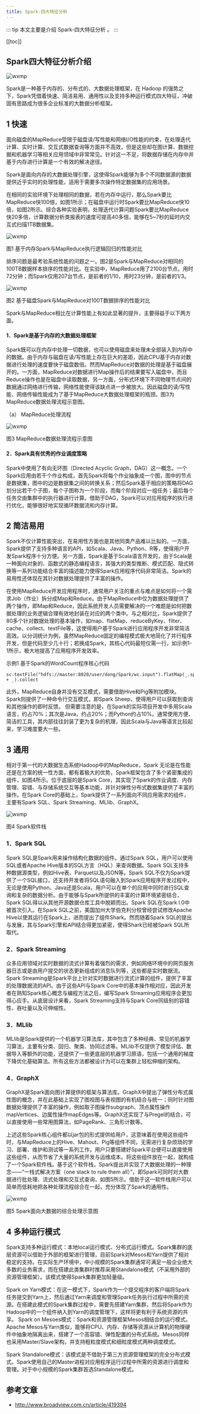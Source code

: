 ```yaml
---
title: Spark-四大特征分析
---
```


::: tip
本文主要是介绍 Spark-四大特征分析 。
:::

[[toc]]


## Spark四大特征分析介绍


<img class= "zoom-custom-imgs" :src="$withBase('/assets/img/dp/spark/fourfeature-1.png')" alt="wxmp">

Spark是一种基于内存的、分布式的、大数据处理框架，在 Hadoop 的强势之下，Spark凭借着快速、简洁易用、通用性以及支持多种运行模式四大特征，冲破固有思路成为很多企业标准的大数据分析框架。

## 1 快速

面向磁盘的MapReduce受限于磁盘读/写性能和网络I/O性能的约束，在处理迭代计算、实时计算、交互式数据查询等方面并不高效，但是这些却在图计算、数据挖掘和机器学习等相关应用领域中非常常见。针对这一不足，将数据存储在内存中并基于内存进行计算是一个有效的解决途径。

Spark是面向内存的大数据处理引擎，这使得Spark能够为多个不同数据源的数据提供近乎实时的处理性能，适用于需要多次操作特定数据集的应用场景。

在相同的实验环境下处理相同的数据，若在内存中运行，那么Spark要比MapReduce快100倍，如图1所示；在磁盘中运行时Spark要比MapReduce快10倍，如图2所示。综合各种实验表明，处理迭代计算问题Spark要比MapReduce快20多倍，计算数据分析类报表的速度可提高40多倍，能够在5~7秒的延时内交互式扫描1TB数据集。

<img class= "zoom-custom-imgs" :src="$withBase('/assets/img/dp/spark/fourfeature-2.png')" alt="wxmp">

图1 基于内存Spark与MapReduce执行逻辑回归的性能对比

排序问题是最考验系统性能的问题之一。图2是Spark与MapReduce对相同的100TB数据样本排序的性能对比。在实验中，MapReduce用了2100台节点，用时72分钟；而Spark仅用207台节点，是前者的1/10，用时23分钟，是前者的1/3。

<img class= "zoom-custom-imgs" :src="$withBase('/assets/img/dp/spark/fourfeature-3.png')" alt="wxmp">

图2 基于磁盘Spark与MapReduce对100T数据排序的性能对比

Spark与MapReduce相比在计算性能上有如此显著的提升，主要得益于以下两方面。

#### 1．Spark是基于内存的大数据处理框架

Spark既可以在内存中处理一切数据，也可以使用磁盘来处理未全部装入到内存中的数据。由于内存与磁盘在读/写性能上存在巨大的差距，因此CPU基于内存对数据进行处理的速度要快于磁盘数倍。然而MapReduce对数据的处理是基于磁盘展开的。一方面，MapReduce对数据进行Map操作后的结果要写入磁盘中，而且Reduce操作也是在磁盘中读取数据，另一方面，分布式环境下不同物理节点间的数据通过网络进行传输，网络性能使得该缺点进一步被放大。因此磁盘的读/写性能、网络传输性能成为了基于MapReduce大数据处理框架的瓶颈。图3为MapReduce数据处理流程示意图。

（a） MapReduce处理流程

<img class= "zoom-custom-imgs" :src="$withBase('/assets/img/dp/spark/fourfeature-4.png')" alt="wxmp">

图3 MapReduce数据处理流程示意图

#### 2．Spark具有优秀的作业调度策略

Spark中使用了有向无环图（Directed Acyclic Graph，DAG）这一概念。一个Spark应用由若干个作业构成，首先Spark将每个作业抽象成一个图，图中的节点是数据集，图中的边是数据集之间的转换关系；然后Spark基于相应的策略将DAG划分出若干个子图，每个子图称为一个阶段，而每个阶段对应一组任务；最后每个任务交由集群中的执行器进行计算。借助于DAG，Spark可以对应用程序的执行进行优化，能够很好地实现循环数据流和内存计算。

## 2 简洁易用

Spark不仅计算性能突出，在易用性方面也是其他同类产品难以比拟的。一方面，Spark提供了支持多种语言的API，如Scala、Java、Python、R等，使得用户开发Spark程序十分方便。另一方面，Spark是基于Scala语言开发的，由于Scala是一种面向对象的、函数式的静态编程语言，其强大的类型推断、模式匹配、隐式转换等一系列功能结合丰富的描述能力使得Spark应用程序代码非常简洁。Spark的易用性还体现在其针对数据处理提供了丰富的操作。

在使用MapReduce开发应用程序时，通常用户关注的重点与难点是如何将一个需求Job（作业）拆分成Map和Reduce。由于MapReduce中仅为数据处理提供了两个操作，即Map和Reduce，因此系统开发人员需要解决的一个难题是如何把数据处理的业务逻辑合理有效地封装在对应的两个类中。与之相对比，Spark提供了80多个针对数据处理的基本操作，如map、flatMap、reduceByKey、filter、cache、collect、textFile等，这使得用户基于Spark进行应用程序开发非常简洁高效。以分词统计为例，虽然MapReduce固定的编程模式极大地简化了并行程序开发，但是代码至少几十行；若换成Spark，其核心代码最短仅需一行，如示例1-1所示，极大地提高了应用程序开发效率。

示例1 基于Spark的WordCount程序核心代码

``` shell
sc.textFile("hdfs://master:8020/user/dong/Spark/wc.input").flatMap(_.split("")).map((_,1)).reduceByKey(_ + _).collect
```

此外，MapReduce自身并没有交互模式，需要借助Hive和Pig等附加模块。Spark则提供了一种命令行交互模式，即Spark Sheep，使得用户可以获取到查询和其他操作的即时反馈。
但需要注意的是，在Spark的实际项目开发中多用Scala语言，约占70%；其次是Java，约占20%；而Python约占10%。通常使用方便、简洁的工具，其内部往往封装了更为复杂的机理，因此Scala与Java等语言比较起来，学习难度要大一些。

## 3 通用

相对于第一代的大数据生态系统Hadoop中的MapReduce，Spark 无论是在性能还是在方案的统一性方面，都有着极大的优势。Spark框架包含了多个紧密集成的组件，如图4所示。位于底层的是Spark Core，其实现了Spark的作业调度、内存管理、容错、与存储系统交互等基本功能，并针对弹性分布式数据集提供了丰富的操作。在Spark Core的基础上，Spark提供了一系列面向不同应用需求的组件，主要有Spark SQL、Spark Streaming、MLlib、GraphX。

<img class= "zoom-custom-imgs" :src="$withBase('/assets/img/dp/spark/fourfeature-5.png')" alt="wxmp">

图4 Spark软件栈

### 1．Spark SQL

Spark SQL是Spark用来操作结构化数据的组件。通过Spark SQL，用户可以使用SQL或者Apache Hive版本的SQL方言（HQL）来查询数据。Spark SQL支持多种数据源类型，例如Hive表、Parquet以及JSON等。Spark SQL不仅为Spark提供了一个SQL接口，还支持开发者将SQL语句融入到Spark应用程序开发过程中，无论是使用Python、Java还是Scala，用户可以在单个的应用中同时进行SQL查询和复杂的数据分析。由于能够与Spark所提供的丰富的计算环境紧密结合，Spark SQL得以从其他开源数据仓库工具中脱颖而出。Spark SQL在Spark l.0中被首次引入。在Spark SQL之前，美国加州大学伯克利分校曾经尝试修改Apache Hive以使其运行在Spark上，进而提出了组件Shark。然而随着Spark SQL的提出与发展，其与Spark引擎和API结合得更加紧密，使得Shark已经被Spark SQL所取代。

### 2．Spark Streaming

众多应用领域对实时数据的流式计算有着强烈的需求，例如网络环境中的网页服务器日志或是由用户提交的状态更新组成的消息队列等，这些都是实时数据流。Spark Streaming是Spark平台上针对实时数据进行流式计算的组件，提供了丰富的处理数据流的API。由于这些API与Spark Core中的基本操作相对应，因此开发者在熟知Spark核心概念与编程方法之后，编写Spark Streaming应用程序会更加得心应手。从底层设计来看，Spark Streaming支持与Spark Core同级别的容错性、吞吐量以及可伸缩性。

### 3．MLlib

MLlib是Spark提供的一个机器学习算法库，其中包含了多种经典、常见的机器学习算法，主要有分类、回归、聚类、协同过滤等。MLlib不仅提供了模型评估、数据导入等额外的功能，还提供了一些更底层的机器学习原语，包括一个通用的梯度下降优化基础算法。所有这些方法都被设计为可以在集群上轻松伸缩的架构。

### 4．GraphX

GraphX是Spark面向图计算提供的框架与算法库。GraphX中提出了弹性分布式属性图的概念，并在此基础上实现了图视图与表视图的有机结合与统一；同时针对图数据处理提供了丰富的操作，例如取子图操作subgraph、顶点属性操作mapVertices、边属性操作mapEdges等。GraphX还实现了与Pregel的结合，可以直接使用一些常用图算法，如PageRank、三角形计数等。

上述这些Spark核心组件都以jar包的形式提供给用户，这意味着在使用这些组件时，与MapReduce上的Hive、Mahout、Pig等组件不同，无需进行复杂烦琐的学习、部署、维护和测试等一系列工作，用户只要搭建好Spark平台便可以直接使用这些组件，从而节省了大量的系统开发与运维成本。将这些组件放在一起，就构成了一个Spark软件栈。基于这个软件栈，Spark提出并实现了大数据处理的一种理念——“一栈式解决方案（one stack to rule them all）”，即Spark可同时对大数据进行批处理、流式处理和交互式查询，如图5所示。借助于这一软件栈用户可以简单而低耗地把各种处理流程综合在一起，充分体现了Spark的通用性。

<img class= "zoom-custom-imgs" :src="$withBase('/assets/img/dp/spark/fourfeature-6.png')" alt="wxmp">

图5 Spark面向大数据的综合处理示意图

## 4 多种运行模式

Spark支持多种运行模式：本地local运行模式、分布式运行模式。Spark集群的底层资源可以借助于外部的框架进行管理，目前Spark对Mesos和Yarn提供了相对稳定的支持。在实际生产环境中，中小规模的Spark集群通常可满足一般企业绝大多数的业务需求，而在搭建此类集群时推荐采用Standalone模式（不采用外部的资源管理框架）。该模式使得Spark集群更加轻量级。

Spark on Yarn模式：在这一模式下，Spark作为一个提交程序的客户端将Spark任务提交到Yarn上，然后通过Yarn来调度和管理Spark任务执行过程中所需的资源。在搭建此模式的Spark集群过程中，需要先搭建Yarn集群，然后将Spark作为Hadoop中的一个组件纳入到Yarn的调度管理下，这样将更有利于系统资源的共享。
Spark on Mesoes模式：Spark和资源管理框架Mesos相结合的运行模式。Apache Mesos与Yarn类似，能够将CPU、内存、存储等资源从计算机的物理硬件中抽象地隔离出来，搭建了一个高容错、弹性配置的分布式系统。Mesos同样也采用Master/Slave架构，并支持粗粒度模式和细粒度模式两种调度模式。

Spark Standalone模式：该模式是不借助于第三方资源管理框架的完全分布式模式。Spark使用自己的Master进程对应用程序运行过程中所需的资源进行调度和管理。对于中小规模的Spark集群首选Standalone模式。


## 参考文章
* http://www.broadview.com.cn/article/419394